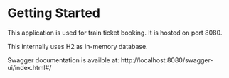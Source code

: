 # Getting Started
This application is used for train ticket booking. It is hosted on port 8080.

This internally uses H2 as in-memory database.

Swagger documentation is availble at: http://localhost:8080/swagger-ui/index.html#/


